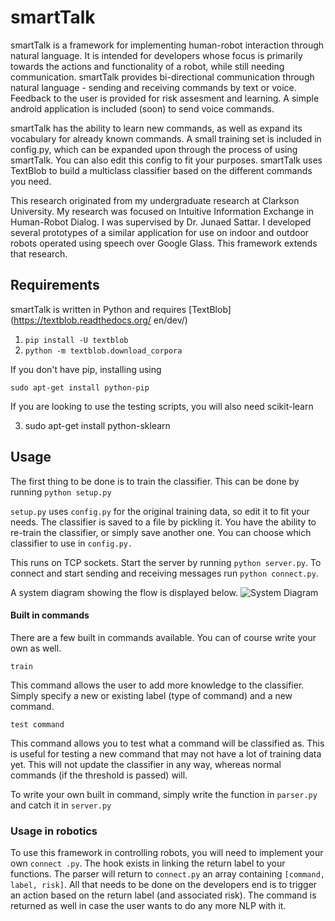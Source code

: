 # smartTalk
smartTalk is a framework for implementing human-robot interaction through natural 
language. It is intended
for developers whose focus is primarily towards the actions and functionality of a 
robot, while still 
needing communication. smartTalk provides bi-directional communication through natural 
language - sending and 
receiving commands by text or voice. Feedback to the user is provided for risk assesment 
and learning.
A simple android application is included (soon) to send voice commands.

smartTalk has the ability to learn new commands, as well as expand its vocabulary for 
already known commands.
A small training set is included in config.py, which can be expanded upon through the 
process of using
smartTalk. You can also edit this config to fit your purposes.
smartTalk uses TextBlob to build a multiclass classifier based on the 
different commands you need.

This research originated from my undergraduate research at Clarkson University. My
research was focused on Intuitive Information Exchange in Human-Robot Dialog. I was
supervised by Dr. Junaed Sattar. I developed several prototypes of a similar application
for use on indoor and outdoor robots operated using speech over Google Glass. This 
framework extends that research. 

## Requirements

smartTalk is written in Python and requires [TextBlob](https://textblob.readthedocs.org/
en/dev/)

1. `pip install -U textblob`
2. `python -m textblob.download_corpora`

If you don't have pip, installing using

`sudo apt-get install python-pip`


If you are looking to use the testing scripts, you will also need scikit-learn

3. sudo apt-get install python-sklearn

## Usage

The first thing to be done is to train the classifier. This can be done by running
`python setup.py`

`setup.py` uses `config.py` for the original training data, so edit it to fit your needs.
The classifier is saved to a file by pickling it. You have the ability to re-train the 
classifier, or simply save another one. You can choose which classifier to use in `config.py.`

This runs on TCP sockets. Start the server by running `python server.py`.
To connect and start sending and receiving messages run `python connect.py`.

A system diagram showing the flow is displayed below.
![System Diagram](http://i.imgur.com/SmWRava.jpg "System Diagram")

#### Built in commands
There are a few built in commands available. You can of course write your own as well. 

`train`

This command allows the user to add more knowledge to the classifier. Simply specify a
new or existing label (type of command) and a new command. 

`test command`

This command allows you to test what a command will be classified as. This is useful for
testing a new command that may not have a lot of training data yet. This will not update
the classifier in any way, whereas normal commands (if the threshold is passed) will. 

To write your own built in command, simply write the function in `parser.py` and catch 
it in `server.py`

### Usage in robotics

To use this framework in controlling robots, you will need to implement your own `connect
.py`. The hook exists in linking the return label to your functions. The parser will 
return to `connect.py` an array containing `[command, label, risk]`. All that needs to 
be done on the developers end is to trigger an action based on the return label (and 
associated risk). The command is returned as well in case the user wants to do any more 
NLP with it.
